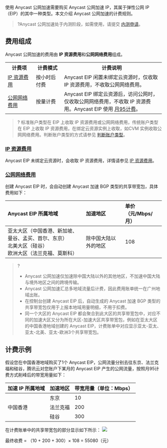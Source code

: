 使用 Anycast 公网加速需要购买 Anycast 公网加速 IP，其属于弹性公网 IP（EIP）的其中一种类型。本文介绍 Anycast 公网加速的计费规则。
>?Anycast 公网加速处于内测阶段，如需使用，请提交 [内测申请](https://cloud.tencent.com/apply/p/47mdddtoc56)。
>


## 费用组成
Anycast 公网加速的费用由 **IP 资源费用**和**公网网络费用**组成。
<table>
<tr>
<th width="18%">计费项</th>
<th width="18%">计费模式</th>
<th>计费说明</th>
</tr>
<tr>
<td><a href="#ipcost">IP 资源费用</a></td>
<td>按小时后付费</td>
<td>Anycast EIP 闲置未绑定云资源时，仅收取 IP 资源费用，不收取公网网络费用。</td>
</tr>
<tr><td><a href="#widthcost">公网网络费用</a></td><td>按量计费</td><td>Anycast EIP 绑定云资源后，访问公网时，仅收取公网网络费用，不收取 IP 资源费用。Anycast EIP 使用 <a href="https://cloud.tencent.com/document/product/684/51876#m95">月95计费</a>。</td></tr>
</table>

>? 标准账户类型在 EIP 上收取 IP 资源费用或公网网络费用，传统账户类型在 EIP 上收取 IP 资源费用，在绑定云资源实例上收取，如CVM 实例收取公网网络费用。判断账户类型的方式请参见 [判断账户类型](https://cloud.tencent.com/document/product/1199/49090#judge)。

### [IP 资源费用](id:ipcost)
Anycast EIP 未绑定云资源时，会收取 IP 资源费用，详情请参见 [IP 资源费用](https://cloud.tencent.com/document/product/1199/51694)。

### [公网网络费用](id:widthcost)
创建 Anycast EIP 时，会自动创建 Anycast 加速 BGP 类型的共享带宽包，具体费用如下：
<table>
<thead>
<tr>
<th align="left" width="50%">Anycast EIP 所属地域</th>
<th align="left">加速地区</th>
<th align="left" width="25%">单价（元/Mbps/月）</th>
</tr>
</thead>
<tbody><tr>
<td align="left">亚太大区（中国香港、新加坡、曼谷、孟买、首尔、东京）<br/>
北美大区（硅谷）<br/>
欧洲大区（法兰克福、莫斯科）
</td>
<td align="left">除中国大陆以外的地区
</td>
<td align="left">108</td>
</tr>
</tbody></table>

>?
>- Anycast 公网加速仅加速除中国大陆以外的其他地区，不加速中国大陆与境外地区之间的跨境传输。
>- Anycast 公网加速汇总多地域流量后计费，因此费用账单统一在广州地域出账。
>- 在控制台创建 Anycast EIP 后，自动生成的 Anycast 加速 BGP 类型的共享带宽包仅用于上报本地域用量明细，不用于扣费。
>- 同一个大区的 Anycast EIP 都会聚合到此大区的共享带宽包中，对应不同的加速大区又分为所在大区-加速大区共享带宽包，例如在亚太大区的中国香港地域创建的 Anycast EIP，计费账单中对应显示亚太-亚太、亚太-北美、亚太-欧洲3个共享带宽包。


## 计费示例
假设您在中国香港地域购买了1个 Anycast EIP，公网流量分别去往东京、法兰克福和硅谷，腾讯云对您账户下某月的 Anycast EIP 产生的公网流量，按照月95计费方式削峰后的带宽用量如下：

<table>
<thead>
<tr>
<th>加速 IP 所属地域</th><th>加速地区</th><th>带宽用量（单位：Mbps）</th>
</tr>
</thead>
<tbody><tr>
<td rowspan="3">中国香港
</td>
<td>东京
</td>
<td>10</td>
</tr>
<tr>
<td>法兰克福
</td>
<td>200</td>
</tr>
<tr>
<td>硅谷
</td>
<td>300</td>
</tr>
</tbody></table>

在计费账单中的共享带宽包的部分显示如下所示：
![](https://main.qcloudimg.com/raw/e02a6c948f037a7f660f2c76c80711c7.png)


最终收费 = （10 + 200 + 300）× 108 = 55080（元）
